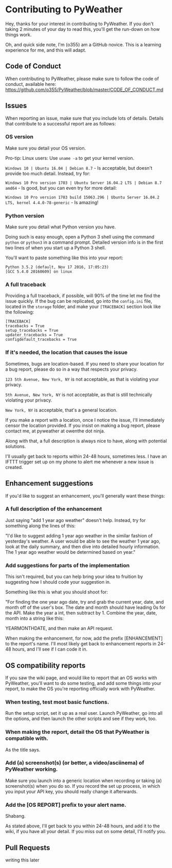 # Contributing to PyWeather

Hey, thanks for your interest in contributing to PyWeather. If you don't taking 2 minutes of your day to read this, you'll get the run-down on how things work.

Oh, and quick side note, I'm (o355) am a GitHub novice. This is a learning experience for me, and this will adapt.

## Code of Conduct
When contributing to PyWeather, please make sure to follow the code of conduct, available here: https://github.com/o355/PyWeather/blob/master/CODE_OF_CONDUCT.md

## Issues
When reporting an issue, make sure that you include lots of details. Details that contribute to a successful report are as follows:

### OS version
Make sure you detail your OS version. 

Pro-tip: Linux users: Use `uname -a` to get your kernel version.

`Windows 10 | Ubuntu 16.04 | Debian 8.7` - Is acceptable, but doesn't provide too much detail. Instead, try for:

`Windows 10 Pro version 1703 | Ubuntu Server 16.04.2 LTS | Debian 8.7 amd64` - Is good, but you can even try for more detail:

`Windows 10 Pro version 1703 build 15063.296 | Ubuntu Server 16.04.2 LTS, kernel 4.4.0-78-generic` - Is amazing!

### Python version
Make sure you detail what Python version you have.

Doing such is easy enough, open a Python 3 shell using the command `python` or `python3` in a command prompt. Detailed version info is in the first two lines of when you start up a Python 3 shell.

You'll want to paste something like this into your report:

```
Python 3.5.2 (default, Nov 17 2016, 17:05:23)
[GCC 5.4.0 20160609] on linux
```

### A full traceback
Providing a full traceback, if possible, will 90% of the time let me find the issue quickly. If the bug can be replicated, go into the `config.ini` file, located in the `storage` folder, and make your `[TRACEBACK]` section look like the following:

```
[TRACEBACK]
tracebacks = True
setup_tracebacks = True
updater_tracebacks = True
configdefault_tracebacks = True
```

### If it's needed, the location that causes the issue
Sometimes, bugs are location-based. If you need to share your location for a bug report, please do so in a way that respects your privacy.

`123 5th Avenue, New York, NY` is not acceptable, as that is violating your privacy.

`5th Avenue, New York, NY` is not acceptable, as that is still technically violating your privacy.

`New York, NY` is acceptable, that's a general location.

If you make a report with a location, once I notice the issue, I'll immediately censor the location provided. If you insist on making a bug report, please contact me, at pyweather at owenthe dot ninja. 

Along with that, a full description is always nice to have, along with potential solutions.

I'll usually get back to reports within 24-48 hours, sometimes less. I have an IFTTT trigger set up on my phone to alert me whenever a new issue is created.

## Enhancement suggestions
If you'd like to suggest an enhancement, you'll generally want these things:

### A full description of the enhancement
Just saying "add 1 year ago weather" doesn't help. Instead, try for something along the lines of this:

"I'd like to suggest adding 1 year ago weather in the similar fashion of yesterday's weather. A user would be able to see the weather 1 year ago, look at the daily summary, and then dive into detailed hourly information. The 1 year ago weather would be determined based on year."

### Add suggestions for parts of the implementation
This isn't required, but you can help bring your idea to fruition by suggesting how I should code your suggestion in.

Something like this is what you should shoot for:

"For finding the one year ago date, try and grab the current year, date, and month off of the user's box. The date and month should have leading 0s for the API. Make the year a int, then subtract by 1. Combine the year, date, month into a string like this:

YEARMONTHDATE, and then make an API request.

When making the enhancement, for now, add the prefix [ENHANCEMENT] to the report's name. I'll most likely get back to enhancement reports in 24-48 hours, and I'll see if I can code it in.

## OS compatibility reports
If you saw the wiki page, and would like to report that an OS works with PyWeather, you'll want to do some testing, and add some things into your report, to make the OS you're reporting officially work with PyWeather.

### When testing, test most basic functions.
Run the setup script, set it up as a real user. Launch PyWeather, go into all the options, and then launch the other scripts and see if they work, too.

### When making the report, detail the OS that PyWeather is compatible with.
As the title says.

### Add (a) screenshot(s) (or better, a video/asciinema) of PyWeather working.
Make sure you launch into a generic location when recording or taking (a) screenshot(s) when you do so. If you record the set up process, in which you input your API key, you should really change it afterwards.

### Add the [OS REPORT] prefix to your alert name.
Shabang.

As stated above, I'll get back to you within 24-48 hours, and add it to the wiki, if you have all your detail. If you miss out on some detail, I'll notify you.

## Pull Requests
writing this later
